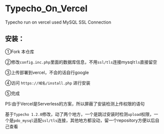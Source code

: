 # Typecho_On_Vercel
Typecho run on vercel used MySQL SSL Connection

## 安装：
①Fork 本仓库

②修改```config.inc.php```里面的数据库信息，不用```ssl/tls```连接mysql```tls```直接留空

③上传部署到vercel，不会的话自行google

④访问 ```https://域名/install.php``` 进行安装

⑤完成

PS:由于Vercel是Serverless的方案，所以屏蔽了安装检测上传权限的语句

基于```Typecho 1.2.0```修改，动了两个地方，一个是跳过安装时检测```upload```权限，一个是```pdo_mysql```适配```ssl/tls```连接，其他地方都没动，留一个repository方便以后自己查看
